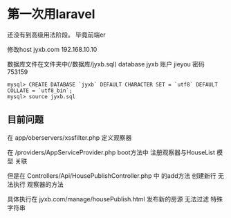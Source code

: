 # 第一次用laravel
还没有到高级用法阶段。
毕竟前端er

修改host jyxb.com 192.168.10.10

数据库文件在文件夹中(/数据库/jyxb.sql) 
database jyxb 账户 jieyou 密码 753159

```
mysql> CREATE DATABASE `jyxb` DEFAULT CHARACTER SET = `utf8` DEFAULT COLLATE = `utf8_bin`;
mysql> source jyxb.sql
```


## 目前问题

在 app/oberservers/xssfilter.php 定义观察器

在    /providers/AppServiceProvider.php boot方法中 注册观察器与HouseList 模型 关联

但是在 Controllers/Api/HousePublishController.php 中 的add方法 创建新行 无法执行 观察器的方法

具体执行在 jyxb.com/manage/housePublish.html 发布新的房源 无法过滤 特殊字符串
